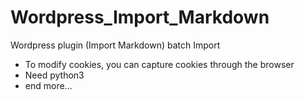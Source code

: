 # Wordpress_Import_Markdown
Wordpress plugin (Import Markdown) batch Import
- To modify cookies, you can capture cookies through the browser
- Need python3
- end more...
